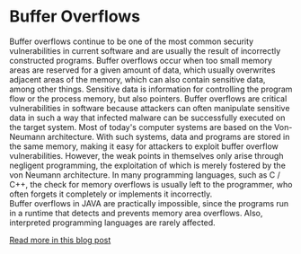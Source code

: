 # Buffer Overflows
Buffer overflows continue to be one of the most common security vulnerabilities in current software and are usually the result of incorrectly constructed programs. Buffer overflows occur when too small memory areas are reserved for a given amount of data, which usually overwrites adjacent areas of the memory, which can also contain sensitive data, among other things.
Sensitive data is information for controlling the program flow or the process memory, but also pointers.
Buffer overflows are critical vulnerabilities in software because attackers can often manipulate sensitive data in such a way that infected malware can be successfully executed on the target system.
Most of today's computer systems are based on the Von-Neumann architecture. With such systems, data and programs are stored in the same memory, making it easy for attackers to exploit buffer overflow vulnerabilities. However, the weak points in themselves only arise through negligent programming, the exploitation of which is merely fostered by the von Neumann architecture. In many programming languages, such as C / C++, the check for memory overflows is usually left to the programmer, who often forgets it completely or implements it incorrectly.   
Buffer overflows in JAVA are practically impossible, since the programs run in a runtime that detects and prevents memory area overflows. Also, interpreted programming languages are rarely affected.

[Read more in this blog post](https://markusthill.github.io/blog/2024/buffer-overflows/)

